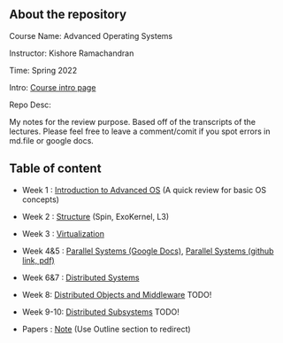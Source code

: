 ## About the repository
Course Name: Advanced Operating Systems

Instructor: Kishore Ramachandran

Time: Spring 2022

Intro: [Course intro page](https://omscs.gatech.edu/cs-6210-advanced-operating-systems)

Repo Desc: 
<p>My notes for the review purpose. Based off of the transcripts of the lectures. Please feel free to leave a comment/comit if you spot errors in md.file or google docs.</p>

## Table of content

- Week 1 : [Introduction to Advanced OS](https://github.com/audrey617/CS6210-Advanced-Operating-Systems-Notes/blob/main/L01_IntroToAOS.md)  (A quick review for basic OS concepts)

- Week 2 : [Structure](https://github.com/audrey617/CS6210-Advanced-Operating-Systems-Notes/blob/main/L02_Structure.md)  (Spin, ExoKernel, L3)

- Week 3 : [Virtualization](https://github.com/audrey617/CS6210-Advanced-Operating-Systems-Notes/blob/main/L03_Virtualization.md)

- Week 4&5 : [Parallel Systems (Google Docs)](https://docs.google.com/document/d/1chu8Xz5yP-fJmmAiCy34WcpyaeBAu8fGI-pGVln8IdQ/edit?usp=sharing), [Parallel Systems (github link, pdf)](https://github.com/audrey617/CS6210-Advanced-Operating-Systems-Notes/blob/main/L04_Parallel%20Systems.pdf)

- Week 6&7 : [Distributed Systems](https://github.com/audrey617/CS6210-Advanced-Operating-Systems-Notes/blob/main/L05_Distributed%20Systems.md)

- Week 8: [Distributed Objects and Middleware](-) TODO!

- Week 9-10: [Distributed Subsystems](-) TODO!

- Papers : [Note](https://github.com/audrey617/CS6210-Advanced-Operating-Systems-Notes/blob/main/Note_papers.md) (Use Outline section to redirect)
